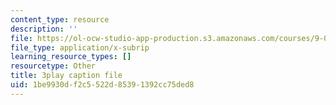 ```yaml
---
content_type: resource
description: ''
file: https://ol-ocw-studio-app-production.s3.amazonaws.com/courses/9-00sc-introduction-to-psychology-fall-2011/1be9930df2c5522d85391392cc75ded8_2fbrl6WoIyo.vtt
file_type: application/x-subrip
learning_resource_types: []
resourcetype: Other
title: 3play caption file
uid: 1be9930d-f2c5-522d-8539-1392cc75ded8
---
```


